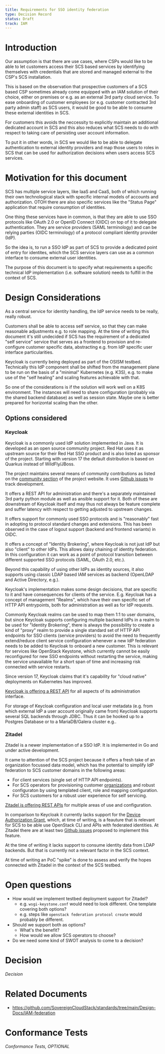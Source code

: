 ```yaml
---
title: Requirements for SSO identity federation
type: Decision Record
status: Draft
track: IAM
---
```


# Introduction

Our assumption is that there are use cases, where CSPs would like to be able to
let customers access their SCS based services by identifying themselves with
credentials that are stored and managed external to the CSP's SCS installation.

This is based on the observation that prospective customers of a SCS based CSP
sometimes already come equipped with an IAM solution of their choice, either on
premises or e.g. as an external 3rd party cloud service. To ease onboarding of
customer employees (or e.g. customer contracted 3rd party admin staff) as SCS
users, it would be good to be able to consume these external identities in SCS.

For customers this avoids the neccessity to explicitly maintain an additional
dedicated account in SCS and this also reduces what SCS needs to do with
respect to taking care of persisting user account information.

To put it in other words, in SCS we would like to be able to delegate
authentication to external identity providers and map those users to roles in
SCS that can be used for authorization decisions when users access SCS services.

# Motivation for this document

SCS has multiple service layers, like IaaS and CaaS, both of which running their
own technological stack with specific internal models of accounts and
authorization. OTOH there are also specific services like the "Status Page"
application that require consumption of identities.

One thing these services have in common, is that they are able
to use SSO protocols like OAuth 2.0 or OpenID Connect (OIDC) on top of it to
delegate authentication. They are service providers (SAML terminology) and can
be relying parties (OIDC terminology) of a protocol compliant identity provider
(IdP).

So the idea is, to run a SSO IdP as part of SCS to provide a dedicated point
of entry for identites, which the SCS service layers can use as a common
interface to consume external user identities.

The purpose of this document is to specify what requirements a specific
technical IdP implementation (i.e. software solution) needs to fulfill
in the context of SCS.

# Design Considerations

As a central service for identity handling, the IdP
service needs to be really, really robust.

Customers shall be able to access self service, so that
they can make reasonable adjustments e.g. to role mapping.
At the time of writing this document it's still undecided
if SCS has the requirement of a dedicated "self service" service
that serves as a frontend to provision and re-configure
customer specific data, abstracting e.g. from IdP specific
user interface particularities.

Keycloak is currently being deployed as part of the OSISM testbed.
Technically this IdP component shall be shifted from the management
plane to be run on the basis of a "minimal" Kubernetes (e.g. K3S),
e.g. to make use of the "self healing" and scaling features achievable
with that.

So one of the considerations is if the solution will work well on a
K8S environment. The instances will need to share configuration
(probably via the shared backend database) as well as session state.
Maybe one is better prepared for horizontal scaling than the other.

## Options considered

### Keycloak

Keycloak is a commonly used IdP solution implemented in Java.
It is developed as an open source community project.
Red Hat uses it as upstream source for their Red Hat SSO product
and is also listed as sponsor of the project.
Starting with version 17 the default distribution is based on
Quarkus instead of WildFly/JBoss.

The project maintains several means of community contributions
as listed on the [community section](https://www.keycloak.org/community)
of the project website. It uses [Github issues](https://github.com/keycloak/keycloak/issues)
to track development.

It offers a REST API for administration and there's a separately maintained
3rd party python module as well as ansible support for it. Both of these are
downstream of Keycloak itself and may thus not always be feature complete and
suffer latency with respect to getting adjusted to upstream changes.

It offers support for commonly used SSO protocols and is "reasonably" fast
in adopting to protocol standard changes and extensions. This has been
observed in the case of logout support (backend and frontend variants) in OIDC.

It offers a concept of "Identity Brokering", where Keycloak is not just IdP
but also "client" to other IdPs. This allows daisy chaining of identity
federation. In this configuration it can work as a point of protocol
transition between different supported SSO protocols (SAML, OAuth 2.0, etc.).

Beyond this capability of using other IdPs as identity sources, it also supports
using classic LDAP based IAM services as backend (OpenLDAP and Active Directory,
e.g.).

Keycloak's implementation makes some design decisions, that are specific
to it and have consequences for clients of the service. E.g. Keycloak
has a concept of management "Realms", which have their own specific
set of HTTP API entrypoints, both for administration as well as for IdP
requests.

Commonly Keycloak realms can be used to map them 1:1 to user domains,
but since Keycloak supports configuring multiple backend IdPs in a
realm to be used for "Identity Brokering", there is always the
possibility to create a kind of "proxy" realm to provide a single
standard set of HTTP API endpoints for SSO clients (service providers)
to avoid the need to frequently extend/reduce client service configuration
whenever a new IdP federation needs to be added to Keycloak to onboard
a new customer. This is relevant for services like OpenStack Keystone,
which currently cannot be easily reconfigured for new SSO endpoints
without restarting the service, making the service unavailable for
a short span of time and increasing risk connected with service restarts.

Since version 17, Keycloak claims that it's capability for
"cloud native" deployments on Kubernetes has improved.

[Keycloak is offering a REST API](https://www.keycloak.org/docs-api/20.0.1/rest-api/index.html)
for all aspects of its administration interface.

For storage of Keycloak configuration and local user metadata
(e.g. from which external IdP a user account originally came from)
Keycloak supports several SQL backends through JDBC. Thus
it can be hooked up to a Postgres Database or to a
MariaDB/Galera cluster e.g..

### Zitadel

Zitadel is a newer implementation of a SSO IdP. It is implemented
in Go and under active development.

It came to attention of the SCS project because it offers a
fresh take of an organization focussed data model, which has
the potential to simplify IdP federation to SCS customer domains
in the following areas:
* For client services (single set of HTTP API endpoints).
* For SCS operators for provisioning customer [organizations](https://zitadel.com/docs/concepts/structure/organizations)
  and robust configuraton by using templated client, role and mapping
  configuration.
* For SCS customers for a robust user experience for self servicing.

[Zitadel is offering REST APIs](https://zitadel.com/docs/apis/introduction)
for multiple areas of use and configuration.

In comparison to Keycloak it currently lacks support for the
[Device Authorization Grant](https://github.com/SovereignCloudStack/issues/issues/221),
which, at time of writing, is a feauture that is relevant
for SCS to be able use OpenStack CLI and APIs with federated
identities. At Zitadel there are at least two [Github issues](https://github.com/zitadel/oidc/issues/141)
proposed to implement this feature.

At the time of writing it lacks support to consume identity data from LDAP backends.
But that is currently not a relevant factor in the SCS context.

At time of writing an PoC "spike" is done to assess and verify the hopes
connected with Zitadel in the context of the SCS testbed.

# Open questions

* How would we implement testbed deployment support for Zitadel?
    * e.g. `wsgi-keystone.conf` would need to look different. One template covering both options?
    * e.g. steps like `openstack federation protocol create` would probably be different.
* Should we support both as options?
    * What's the benefit?
    * How would we allow SCS operators to choose?
* Do we need some kind of SWOT analysis to come to a decision?

# Decision

_Decision_

# Related Documents

* https://github.com/SovereignCloudStack/standards/tree/main/Design-Docs/IAM-federation

# Conformance Tests

_Conformance Tests, OPTIONAL_
